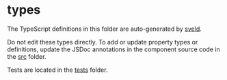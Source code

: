# types

The TypeScript definitions in this folder are auto-generated by [sveld](https://github.com/ibm/sveld).

Do not edit these types directly. To add or update property types or definitions, update the JSDoc annotations in the component source code in the [src](../src) folder.

Tests are located in the [tests](../tests) folder.
